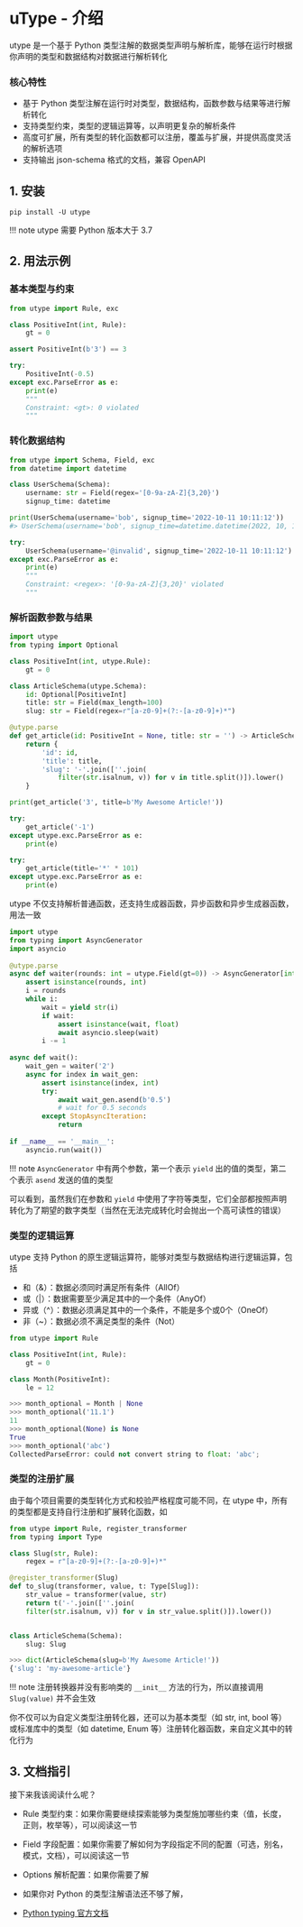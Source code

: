 # uType - 介绍

utype 是一个基于 Python 类型注解的数据类型声明与解析库，能够在运行时根据你声明的类型和数据结构对数据进行解析转化

### 核心特性
* 基于 Python 类型注解在运行时对类型，数据结构，函数参数与结果等进行解析转化
* 支持类型约束，类型的逻辑运算等，以声明更复杂的解析条件
* 高度可扩展，所有类型的转化函数都可以注册，覆盖与扩展，并提供高度灵活的解析选项
* 支持输出 json-schema 格式的文档，兼容 OpenAPI 

## 1. 安装
```shell
pip install -U utype
```

!!! note
	utype 需要 Python 版本大于 3.7


## 2. 用法示例

### 基本类型与约束
```Python
from utype import Rule, exc

class PositiveInt(int, Rule):  
    gt = 0

assert PositiveInt(b'3') == 3

try:
    PositiveInt(-0.5)
except exc.ParseError as e:
	print(e)
	"""
	Constraint: <gt>: 0 violated
	"""
``` 


### 转化数据结构

```python
from utype import Schema, Field, exc
from datetime import datetime

class UserSchema(Schema):
	username: str = Field(regex='[0-9a-zA-Z]{3,20}')
	signup_time: datetime

print(UserSchema(username='bob', signup_time='2022-10-11 10:11:12'))
#> UserSchema(username='bob', signup_time=datetime.datetime(2022, 10, 11, 10, 11, 12))

try:
	UserSchema(username='@invalid', signup_time='2022-10-11 10:11:12')
except exc.ParseError as e:
	print(e)
	"""
	Constraint: <regex>: '[0-9a-zA-Z]{3,20}' violated
	"""
```

### 解析函数参数与结果

```python
import utype
from typing import Optional

class PositiveInt(int, utype.Rule):  
    gt = 0

class ArticleSchema(utype.Schema):
	id: Optional[PositiveInt]
	title: str = Field(max_length=100)
	slug: str = Field(regex=r"[a-z0-9]+(?:-[a-z0-9]+)*")

@utype.parse
def get_article(id: PositiveInt = None, title: str = '') -> ArticleSchema:
	return {
		'id': id,
		'title': title,
		'slug': '-'.join([''.join(
			filter(str.isalnum, v)) for v in title.split()]).lower()
	}

print(get_article('3', title=b'My Awesome Article!'))

try:
	get_article('-1')
except utype.exc.ParseError as e:
	print(e)

try:
	get_article(title='*' * 101)
except utype.exc.ParseError as e:
	print(e)
```

utype 不仅支持解析普通函数，还支持生成器函数，异步函数和异步生成器函数，用法一致
```python
import utype  
from typing import AsyncGenerator  
import asyncio  
  
@utype.parse  
async def waiter(rounds: int = utype.Field(gt=0)) -> AsyncGenerator[int, float]:  
    assert isinstance(rounds, int)  
    i = rounds  
    while i:  
        wait = yield str(i)  
        if wait:  
            assert isinstance(wait, float)  
            await asyncio.sleep(wait)  
        i -= 1  
  
async def wait():  
    wait_gen = waiter('2')  
    async for index in wait_gen:  
        assert isinstance(index, int)  
        try:  
            await wait_gen.asend(b'0.5')  
            # wait for 0.5 seconds  
        except StopAsyncIteration:  
            return  
  
if __name__ == '__main__':  
    asyncio.run(wait())
```

!!! note
	`AsyncGenerator` 中有两个参数，第一个表示 `yield` 出的值的类型，第二个表示 `asend` 发送的值的类型

可以看到，虽然我们在参数和 `yield` 中使用了字符等类型，它们全部都按照声明转化为了期望的数字类型（当然在无法完成转化时会抛出一个高可读性的错误）


### 类型的逻辑运算
utype 支持 Python 的原生逻辑运算符，能够对类型与数据结构进行逻辑运算，包括

- 和（&）：数据必须同时满足所有条件（AllOf）
- 或（|）：数据需要至少满足其中的一个条件（AnyOf）
- 异或（^）：数据必须满足其中的一个条件，不能是多个或0个（OneOf）
- 非（~）：数据必须不满足类型的条件（Not）

```python
from utype import Rule

class PositiveInt(int, Rule):  
    gt = 0

class Month(PositiveInt):  
    le = 12

>>> month_optional = Month | None
>>> month_optional('11.1')
11
>>> month_optional(None) is None
True
>>> month_optional('abc')
CollectedParseError: could not convert string to float: 'abc';
```


### 类型的注册扩展

由于每个项目需要的类型转化方式和校验严格程度可能不同，在 utype 中，所有的类型都是支持自行注册和扩展转化函数，如

```python
from utype import Rule, register_transformer
from typing import Type

class Slug(str, Rule):  
    regex = r"[a-z0-9]+(?:-[a-z0-9]+)*"

@register_transformer(Slug)
def to_slug(transformer, value, t: Type[Slug]):
	str_value = transformer(value, str)
	return t('-'.join([''.join(
	filter(str.isalnum, v)) for v in str_value.split()]).lower())


class ArticleSchema(Schema):
	slug: Slug

>>> dict(ArticleSchema(slug=b'My Awesome Article!'))
{'slug': 'my-awesome-article'}
```

!!! note
	注册转换器并没有影响类的 `__init__` 方法的行为，所以直接调用 `Slug(value)` 并不会生效

你不仅可以为自定义类型注册转化器，还可以为基本类型（如 str, int, bool 等）或标准库中的类型（如 datetime, Enum 等）注册转化器函数，来自定义其中的转化行为


## 3. 文档指引

接下来我该阅读什么呢？

* Rule 类型约束：如果你需要继续探索能够为类型施加哪些约束（值，长度，正则，枚举等），可以阅读这一节
* Field 字段配置：如果你需要了解如何为字段指定不同的配置（可选，别名，模式，文档），可以阅读这一节
* Options 解析配置：如果你需要了解


* 如果你对 Python 的类型注解语法还不够了解，

* [Python typing 官方文档](https://docs.python.org/zh-cn/3/library/typing.html)